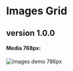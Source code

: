 ﻿# Images Grid 
## version 1.0.0

#### Media 768px:
![images demo 786px ](https://github.com/AndriiKot/Images_Grid/blob/main/_demo_/images/ver_1_0_0/__madia_768px__.png)